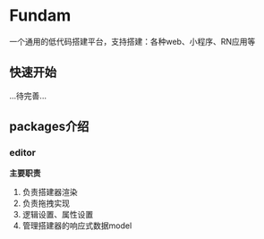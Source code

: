 # Fundam

一个通用的低代码搭建平台，支持搭建：各种web、小程序、RN应用等

## 快速开始

...待完善...

## packages介绍

### editor

**主要职责**

1. 负责搭建器渲染
2. 负责拖拽实现
3. 逻辑设置、属性设置
4. 管理搭建器的响应式数据model
